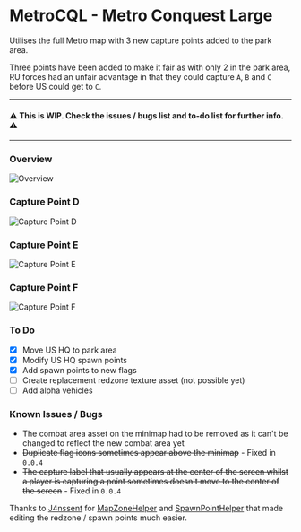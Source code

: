 # MetroCQL - Metro Conquest Large
Utilises the full Metro map with 3 new capture points added to the park area.

Three points have been added to make it fair as with only 2 in the park area, RU forces had an unfair advantage in that they could capture `A`, `B` and `C` before US could get to `C`.
 
----

 #### ⚠️ This is WIP. Check the issues / bugs list and to-do list for further info. ⚠️

----

### Overview
![Overview](https://i.imgur.com/wo4ls8B.jpg)

### Capture Point D
![Capture Point D](https://i.imgur.com/KJlrfml.jpg)

### Capture Point E
![Capture Point E](https://i.imgur.com/lNBEsv9.jpg)

### Capture Point F
![Capture Point F](https://i.imgur.com/kI7Q3ug.jpg)

### To Do
- [x] Move US HQ to park area
- [x] Modify US HQ spawn points
- [x] Add spawn points to new flags
- [ ] Create replacement redzone texture asset (not possible yet)
- [ ] Add alpha vehicles

### Known Issues / Bugs
* The combat area asset on the minimap had to be removed as it can't be changed to reflect the new combat area yet
* ~~Duplicate flag icons sometimes appear above the minimap~~ - Fixed in `0.0.4`
* ~~The capture label that usually appears at the center of the screen whilst a player is capturing a point sometimes doesn't move to the center of the screen~~ - Fixed in `0.0.4`

Thanks to [J4nssent](https://github.com/J4nssent) for [MapZoneHelper](https://github.com/J4nssent/VU-Mods/tree/master/MapZoneHelper) and [SpawnPointHelper](https://github.com/J4nssent/VU-Mods/tree/master/SpawnPointHelper) that made editing the redzone / spawn points much easier.